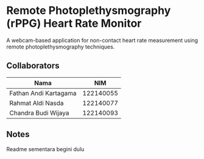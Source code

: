# Remote Photoplethysmography (rPPG) Heart Rate Monitor

A webcam-based application for non-contact heart rate measurement using remote photoplethysmography techniques.

## Collaborators

| Nama | NIM |
|------|-----|
| Fathan Andi Kartagama | 122140055 |
| Rahmat Aldi Nasda | 122140077 |
| Chandra Budi Wijaya | 122140093 |

## Notes

Readme sementara begini dulu
